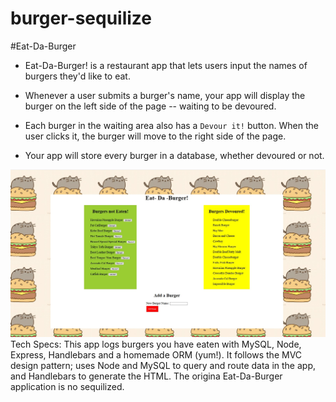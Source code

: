 # burger-sequilize
#Eat-Da-Burger


* Eat-Da-Burger! is a restaurant app that lets users input the names of burgers they'd like to eat.

* Whenever a user submits a burger's name, your app will display the burger on the left side of the page -- waiting to be devoured.

* Each burger in the waiting area also has a `Devour it!` button. When the user clicks it, the burger will move to the right side of the page.

* Your app will store every burger in a database, whether devoured or not.

![Eat-Da-Burger](./public/assets/images/eatdaburger.jpg)
Tech Specs: 
This app logs burgers you have eaten with MySQL, Node, Express, Handlebars and a homemade ORM (yum!). It follows the MVC design pattern; 
uses Node and MySQL to query and route data in the app, and Handlebars to generate the HTML.
The origina Eat-Da-Burger application is no sequilized. 

```

